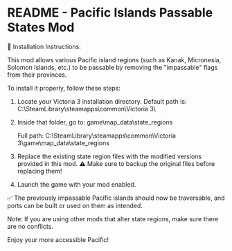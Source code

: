 README - Pacific Islands Passable States Mod
===========================================

📁 Installation Instructions:

This mod allows various Pacific island regions (such as Kanak, Micronesia, Solomon Islands, etc.) to be passable by removing the "impassable" flags from their provinces.

To install it properly, follow these steps:

1. Locate your Victoria 3 installation directory.
   Default path is:
   C:\SteamLibrary\steamapps\common\Victoria 3\

2. Inside that folder, go to:
   game\map_data\state_regions

   Full path:
   C:\SteamLibrary\steamapps\common\Victoria 3\game\map_data\state_regions

3. Replace the existing state region files with the modified versions provided in this mod.
   ⚠️ Make sure to backup the original files before replacing them!

4. Launch the game with your mod enabled.

✅ The previously impassable Pacific islands should now be traversable, and ports can be built or used on them as intended.

Note:
If you are using other mods that alter state regions, make sure there are no conflicts.

Enjoy your more accessible Pacific!
